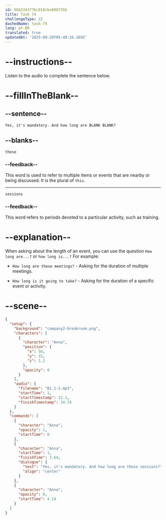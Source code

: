 ```yaml
---
id: 66b534377bc818cbe886735b
title: Task 74
challengeType: 22
dashedName: task-74
lang: pt-BR
translated: true
updatedAt: '2025-09-29T05:49:16.169Z'
---
```


<!-- (Audio) Anna: Yes, it's mandatory. And how long are these sessions? -->

# --instructions--

Listen to the audio to complete the sentence below.

# --fillInTheBlank--

## --sentence--

`Yes, it's mandatory. And how long are BLANK BLANK?`

## --blanks--

`these`

### --feedback--

This word is used to refer to multiple items or events that are nearby or being discussed. It is the plural of `this`.

---
`sessions`

### --feedback--

This word refers to periods devoted to a particular activity, such as training.

# --explanation--

When asking about the length of an event, you can use the question `How long are...?` or `how long is...?` For example:

- `How long are these meetings?` - Asking for the duration of multiple meetings.

- `How long is it going to take?` - Asking for the duration of a specific event or activity.

# --scene--

```json
{
  "setup": {
    "background": "company2-breakroom.png",
    "characters": [
      {
        "character": "Anna",
        "position": {
          "x": 50,
          "y": 15,
          "z": 1.2
        },
        "opacity": 0
      }
    ],
    "audio": {
      "filename": "B1_1-2.mp3",
      "startTime": 1,
      "startTimestamp": 32.1,
      "finishTimestamp": 34.74
    }
  },
  "commands": [
    {
      "character": "Anna",
      "opacity": 1,
      "startTime": 0
    },
    {
      "character": "Anna",
      "startTime": 1,
      "finishTime": 3.64,
      "dialogue": {
        "text": "Yes, it's mandatory. And how long are these sessions?",
        "align": "center"
      }
    },
    {
      "character": "Anna",
      "opacity": 0,
      "startTime": 4.14
    }
  ]
}
```
